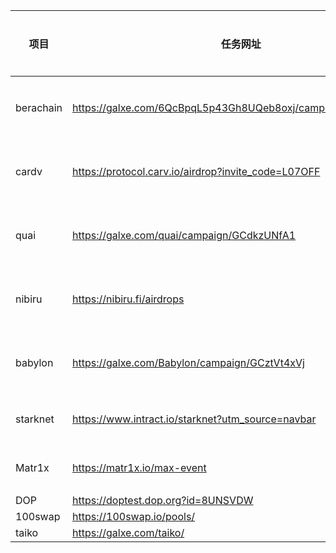 | 项目     | 任务网址      | 官方推特或者其余相关地址 | 融资情况 |
|----------|----------|----------|---------|
|   berachain   |   https://galxe.com/6QcBpqL5p43Gh8UQeb8oxj/campaign/GCohYt4gsX   |   https://twitter.com/berachain|千万级别   |
|   cardv   |   https://protocol.carv.io/airdrop?invite_code=L07OFF   |   https://twitter.com/carv_official   |百万级别|
|   quai    |   https://galxe.com/quai/campaign/GCdkzUNfA1| https://twitter.com/QuaiNetwork|百万级别|
|   nibiru  |https://nibiru.fi/airdrops| https://twitter.com/NibiruChain|百万级别|
|   babylon |https://galxe.com/Babylon/campaign/GCztVt4xVj| https://twitter.com/babylon_chain|百万级别|
|starknet |https://www.intract.io/starknet?utm_source=navbar|https://twitter.com/Starknet|亿美元|
|Matr1x| https://matr1x.io/max-event | https://twitter.com/Matr1xOfficial|不清楚|
|DOP|https://doptest.dop.org?id=8UNSVDW|https://twitter.com/dop_org|
|100swap |https://100swap.io/pools/|https://testnet.inbrc.org/|
|taiko|https://galxe.com/taiko/|https://twitter.com/taikoxyz




